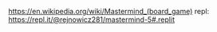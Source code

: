 https://en.wikipedia.org/wiki/Mastermind_(board_game)
repl: https://repl.it/@rejnowicz281/mastermind-5#.replit
